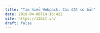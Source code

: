 ```yaml
---
title: "Tìm hiểu Webpack: Cài đặt cơ bản"
date: 2019-04-06T14:16:42Z
site: https://12bit.vn/
draft: false
---
```

